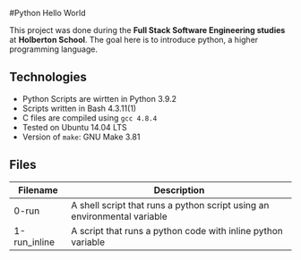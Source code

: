 #Python Hello World

This project was done during the **Full Stack Software Engineering studies** at **Holberton School**. The goal here is to introduce python, a higher programming language.

## Technologies
* Python Scripts are wirtten in Python 3.9.2
* Scripts written in Bash 4.3.11(1)
* C files are compiled using `gcc 4.8.4`
* Tested on Ubuntu 14.04 LTS
* Version of `make`: GNU Make 3.81

## Files

| Filename | Description |
| -------- | ----------- |
| 0-run | A shell script that runs a python script using an environmental variable|
| 1-run_inline | A script that runs a python code with inline python variable |
